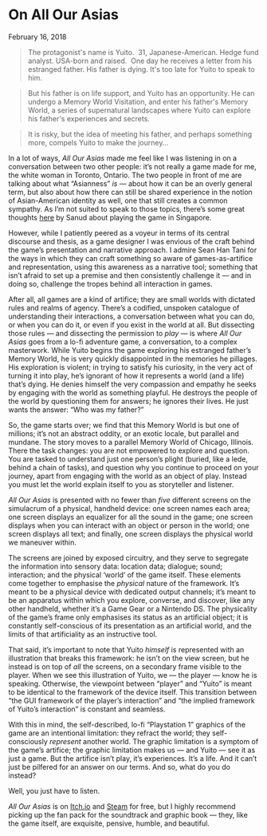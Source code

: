 <meta name="description" content="Old interfaces as artificial mediators with ancestors." />
<meta name="twitter:description" content="Old interfaces as artificial mediators with ancestors." />
<h1 class="h1-title">On All Our Asias</h1>
<time datetime="2018-02-1621:36:00+00:00" itemprop="datePublished">February 16, 2018</time>

> The protagonist's name is Yuito.  31, Japanese-American. Hedge fund analyst. USA-born and raised.  One day he receives a letter from his estranged father. His father is dying. It's too late for Yuito to speak to him. 

> But his father is on life support, and Yuito has an opportunity. He can undergo a Memory World Visitation, and enter his father's Memory World, a series of supernatural landscapes where Yuito can explore his father's experiences and secrets.

> It is risky, but the idea of meeting his father, and perhaps something more, compels Yuito to make the journey…

In a lot of ways, *All Our Asias* made me feel like I was listening in on a conversation between two other people: it’s not really a game made for me, the white woman in Toronto, Ontario. The two people in front of me are talking about what “Asianness” *is* — about how it can be an overly general term, but also about how there can still be shared experience in the notion of Asian-American identity as well, one that still creates a common sympathy. As I’m not suited to speak to those topics, there’s some great thoughts [here](https://medium.com/@sanud.games/playing-an-asian-american-as-a-westernised-asian-in-all-our-asias-22e54d19e3be) by Sanud about playing the game in Singapore.

However, while I patiently peered as a voyeur in terms of its central discourse and thesis, as a game designer I was envious of the craft behind the game’s presentation and narrative approach. I admire Sean Han Tani for the ways in which they can craft something so aware of games-as-artifice and representation, using this awareness as a narrative tool; something that isn’t afraid to set up a premise and then consistently challenge it — and in doing so, challenge the tropes behind all interaction in games.

After all, all games are a kind of artifice; they are small worlds with dictated rules and realms of agency. There’s a codified, unspoken catalogue of understanding their interactions, a conversation between what you can do, or when you can do it, or even if you exist in the world at all. But dissecting those rules — and dissecting the permission to *play* — is where *All Our Asias* goes from a lo-fi adventure game, a conversation, to a complex masterwork.
While Yuito begins the game exploring his estranged father’s Memory World, he is very quickly disappointed in the memories he pillages. His exploration is violent; in trying to satisfy his curiosity, in the very act of turning it into play, he’s ignorant of how it represents a world (and a life) that’s dying. He denies himself the very compassion and empathy he seeks by engaging with the world as something playful. He destroys the people of the world by questioning them for answers; he ignores their lives. He just wants the answer: “Who was my father?”

So, the game starts over; we find that this Memory World is but one of millions; it’s not an abstract oddity, or an exotic locale, but parallel and mundane. The story moves to a parallel Memory World of Chicago, Illinois. There the task changes: you are not empowered to explore and question. You are tasked to understand just one person’s plight (buried, like a lede, behind a chain of tasks), and question why you continue to proceed on your journey, apart from engaging with the world as an object of play. Instead you must let the world explain itself to you as storyteller and listener.

*All Our Asias* is presented with no fewer than *five* different screens on the simulacrum of a physical, handheld device: one screen names each area; one screen displays an equalizer for all the sound in the game; one screen displays when you can interact with an object or person in the world; one screen displays all text; and finally, one screen displays the physical world we maneuver within.

The screens are joined by exposed circuitry, and they serve to segregate the information into sensory data: location data; dialogue; sound; interaction; and the physical ‘world’ of the game itself.  These elements come together to emphasise the *physical* nature of the framework. It’s meant to be a physical device with dedicated output channels; it’s meant to be an apparatus within which you explore, converse, and discover, like any other handheld, whether it’s a Game Gear or a Nintendo DS. The physicality of the game’s frame only emphasises its status as an artificial object; it is constantly self-conscious of its presentation as an artificial world, and the limits of that artificiality as an instructive tool.

That said, it’s important to note that Yuito *himself* is represented with an illustration that breaks this framework: he isn’t on the view screen, but he instead is on top of *all* the screens, on a secondary frame visible to the player. When we see this illustration of Yuito, we — the player — know he is speaking. Otherwise, the viewpoint between “player” and “Yuito” is meant to be identical to the framework of the device itself. This transition between “the GUI framework of the player’s interaction” and “the implied framework of Yuito’s interaction” is constant and seamless.

With this in mind, the self-described, lo-fi “Playstation 1” graphics of the game are an intentional limitation: they refract the world; they self-consciously *represent* another world. The graphic limitation is a symptom of the game’s artifice; the graphic limitation makes us — and Yuito — see it as just a game. But the artifice isn’t play, it’s experiences. It’s a life. And it can’t just be pilfered for an answer on our terms. And so, what do you do instead?

Well, you just have to listen.

*All Our Asias* is on [Itch.io](https://sean-han-tani.itch.io/aoa) and [Steam](http://store.steampowered.com/app/698050/All_Our_Asias/) for free, but I highly recommend picking up the fan pack for the soundtrack and graphic book — they, like the game itself, are exquisite, pensive, humble, and beautiful.
